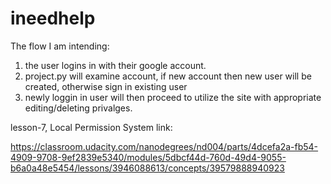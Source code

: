 # ineedhelp

The flow I am intending:

1. the user logins in with their google account.
2. project.py will examine account, if new account then new user will be created, otherwise sign in existing user
3. newly loggin in user will then proceed to utilize the site with appropriate editing/deleting privalges.


lesson-7, Local Permission System link:

https://classroom.udacity.com/nanodegrees/nd004/parts/4dcefa2a-fb54-4909-9708-9ef2839e5340/modules/5dbcf44d-760d-49d4-9055-b6a0a48e5454/lessons/3946088613/concepts/39579888940923
